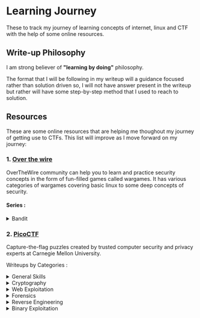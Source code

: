 # Learning Journey
These to track my journey of learning concepts of internet, linux and CTF with the help of some online resources. 

## Write-up Philosophy
I am strong believer of **"learning by doing"** philosophy. 

The format that I will be following in my writeup will a guidance focused rather than solution driven so, I will not have answer present in the writeup but rather will have some step-by-step method that I used to reach to solution.

## Resources
These are some online resources that are helping me thoughout my journey of getting use to CTFs. This list will improve as I move forward on my journey:

### 1. [Over the wire](https://overthewire.org/wargames/)  

OverTheWire community can help you to learn and practice security concepts in the form of fun-filled games called wargames. It has various categories of wargames covering basic linux to some deep concepts of security.

#### Series : 

<details>

<summary>Bandit</summary>

</details>


### 2. [PicoCTF](https://www.picoctf.org/) 

Capture-the-flag puzzles created by trusted computer security and privacy experts at Carnegie Mellon University.

Writeups by Categories : 

<details>

<summary>General Skills</summary>

|Question|Points|
|--------|------|
|[Obedient Cat](./PicoCTF/general-skills/Obsidian%20Cat.md)|5|
|[Python Wrangling](./PicoCTF/general-skills/Python%20Wrangling.md)|10|
|[Wave a flag](./PicoCTF/general-skills/Wave%20a%20flag.md)|10|
|[Nice netcat...](./PicoCTF/general-skills/Nice%20netcat.md)|15|
|[Static ain't always noise](./PicoCTF/general-skills/Static%20ain't%20always%20noise.md)|20|
|[Tab, Tab, Attack](./PicoCTF/general-skills/Tab%20Tab%20Attack.md)|20|
|[Magikarp Ground Mission](./PicoCTF/general-skills/Magikarp%20Ground%20Mission.md)|30|

</details>

<details>

<summary>Cryptography</summary>

|Question|Points|
|--------|------|
|[Mod 26](./PicoCTF/cryptography/Mod%2026.md)|10|
|[Mind your Ps and Qs](./PicoCTF/cryptography/Mind%20your%20Ps%20and%20Qs.md)|20|
|[Easy Peasy](./PicoCTF/cryptography/Easy%20Peasy.md)|40|


</details>

<details>

<summary>Web Exploitation</summary>

|Question|Points|
|--------|------|
|[GET aHEAD](./PicoCTF/web-exploitation/Get%20aHEAD.md)|20|
|[Cookies](./PicoCTF/web-exploitation/Cookies.md)|40|

</details>

<details>

<summary>Forensics</summary>

|Question|Points|
|--------|------|
|[information](./PicoCTF/forensics/Information.md)|10|
|[Matryoshka doll](./PicoCTF/forensics/Matryoshka%20doll.md)|30|
|[tunn3l v1s10n](./PicoCTF/forensics/tunn3l%20v1s10n.md)|40|

</details>

<details>

<summary>Reverse Engineering</summary>

|Question|Points|
|--------|------|
|[Transformation](./PicoCTF/reverse-engineering/Transformation.md)|20|
|[keygenme-py](./PicoCTF/reverse-engineering/keygenme-py.md)|30|
|[crackme-py](./PicoCTF/reverse-engineering/crackme-py.md)|30|
|[ARMssembly 0](./PicoCTF/reverse-engineering/ARMssembly%200.md)|50|
|[Vault Door Series (Playlist)](./PicoCTF/reverse-engineering/vault-door-series/)|--|

</details>

<details>

<summary>Binary Exploitation</summary>

|Question|Points|
|--------|------|
|[Stonks](./PicoCTF/binary-exploitation/Stonks.md)|20|

</details>


